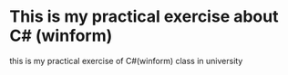 # This is my practical exercise about C# (winform)

this is my practical exercise of C#(winform) class in university
